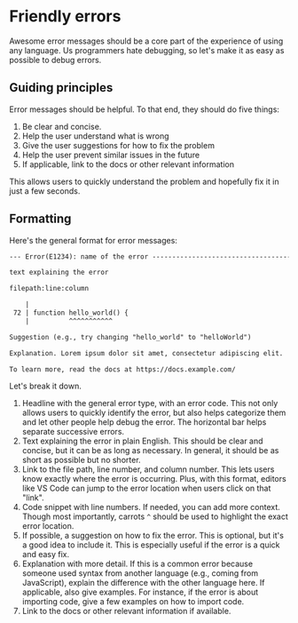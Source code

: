 # Friendly errors

Awesome error messages should be a core part of the experience of using any language. Us programmers hate debugging, so let's make it as easy as possible to debug errors.

## Guiding principles

Error messages should be helpful. To that end, they should do five things:

1. Be clear and concise.
2. Help the user understand what is wrong
3. Give the user suggestions for how to fix the problem
4. Help the user prevent similar issues in the future
5. If applicable, link to the docs or other relevant information

This allows users to quickly understand the problem and hopefully fix it in just a few seconds.

## Formatting

Here's the general format for error messages:

```txt
--- Error(E1234): name of the error -------------------------------------------

text explaining the error

filepath:line:column

    |
 72 | function hello_world() {
    |          ^^^^^^^^^^^

Suggestion (e.g., try changing "hello_world" to "helloWorld")

Explanation. Lorem ipsum dolor sit amet, consectetur adipiscing elit.

To learn more, read the docs at https://docs.example.com/
```

Let's break it down.

1. Headline with the general error type, with an error code. This not only allows users to quickly identify the error, but also helps categorize them and let other people help debug the error. The horizontal bar helps separate successive errors.
2. Text explaining the error in plain English. This should be clear and concise, but it can be as long as necessary. In general, it should be as short as possible but no shorter.
3. Link to the file path, line number, and column number. This lets users know exactly where the error is occurring. Plus, with this format, editors like VS Code can jump to the error location when users click on that "link".
4. Code snippet with line numbers. If needed, you can add more context. Though most importantly, carrots `^` should be used to highlight the exact error location.
5. If possible, a suggestion on how to fix the error. This is optional, but it's a good idea to include it. This is especially useful if the error is a quick and easy fix.
6. Explanation with more detail. If this is a common error because someone used syntax from another language (e.g., coming from JavaScript), explain the difference with the other language here. If applicable, also give examples. For instance, if the error is about importing code, give a few examples on how to import code.
7. Link to the docs or other relevant information if available.
